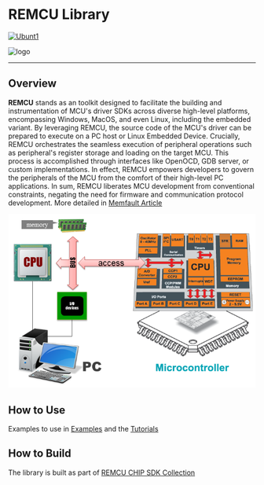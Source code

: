 # REMCU Library

[![Ubunt1](https://github.com/remotemcu/remcu/actions/workflows/Ubuntu.yml/badge.svg)](https://github.com/remotemcu/remcu/actions/workflows/Ubuntu.yml)

![logo](img/logo.png)

---

## Overview

**REMCU** stands as an toolkit designed to facilitate the building and instrumentation of MCU's driver SDKs across diverse high-level platforms, encompassing Windows, MacOS, and even Linux, including the embedded variant. By leveraging REMCU, the source code of the MCU's driver can be prepared to execute on a PC host or Linux Embedded Device. Crucially, REMCU orchestrates the seamless execution of peripheral operations such as peripheral's register storage and loading on the target MCU. This process is accomplished through interfaces like OpenOCD, GDB server, or custom implementations. In effect, REMCU empowers developers to govern the peripherals of the MCU from the comfort of their high-level PC applications. In sum, REMCU liberates MCU development from conventional constraints, negating the need for firmware and communication protocol development.
More detailed in [Memfault Article](https://interrupt.memfault.com/blog/mcu-peripheral-forwarding)

![MCU Peripheral Forwarding](https://raw.githubusercontent.com/remculib/site/master/post/forwarding/title.png)


## How to Use

Examples to use in [Examples](https://github.com/remotemcu/remcu_examples) and the [Tutorials](https://remotemcu.github.io/tutorials)

## How to Build

The library is built as part of [REMCU CHIP SDK Collection](https://github.com/remotemcu/remcu-chip-sdks)
